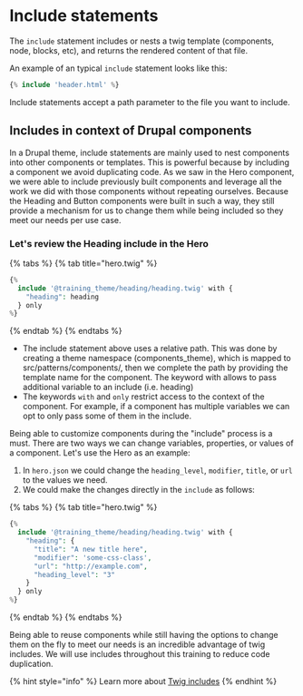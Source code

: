 # Include statements

The `include` statement includes or nests a twig template (components, node, blocks, etc), and returns the rendered content of that file.

An example of an typical `include` statement looks like this:

```php
{% include 'header.html' %}
```

Include statements accept a path parameter to the file you want to include.

## Includes in context of Drupal components

In a Drupal theme, include statements are mainly used to nest components into other components or templates. This is powerful because by including a component we avoid duplicating code. As we saw in the Hero component, we were able to include previously built components and leverage all the work we did with those components without repeating ourselves. Because the Heading and Button components were built in such a way, they still provide a mechanism for us to change them while being included so they meet our needs per use case.

### Let's review the Heading include in the Hero

{% tabs %}
{% tab title="hero.twig" %}
```php
{%
  include '@training_theme/heading/heading.twig' with {
    "heading": heading
  } only
%}
```
{% endtab %}
{% endtabs %}

* The include statement above uses a relative path. This was done by creating a theme namespace (components_theme), which is mapped to src/patterns/components/, then we complete the path by providing the template name for the component. The keyword with allows to pass additional variable to an include (i.e. heading)
* The keywords `with` and `only`  restrict access to the context of the component. For example, if a component has multiple variables we can opt to only pass some of them in the include.

Being able to customize components during the "include" process is a must. There are two ways we can change variables, properties, or values of a component.  Let's use the Hero as an example:

1. In `hero.json` we could change the `heading_level`, `modifier`, `title`, or `url` to the values we need. 
2. We could make the changes directly in the `include` as follows:

{% tabs %}
{% tab title="hero.twig" %}
```php
{%
  include '@training_theme/heading/heading.twig' with {
    "heading": {
      "title": "A new title here",
      "modifier": 'some-css-class',
      "url": "http://example.com",
      "heading_level": "3"
    }
  } only
%}
```
{% endtab %}
{% endtabs %}

Being able to reuse components while still having the options to change them on the fly to meet our needs is an incredible advantage of twig includes. We will use includes throughout this training to reduce code duplication.

{% hint style="info" %}
Learn more about [Twig includes](https://twig.symfony.com/doc/3.x/tags/include.html)
{% endhint %}
